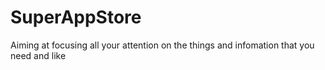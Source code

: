 # SuperAppStore
Aiming at focusing all your attention on the things and infomation that you need and like
